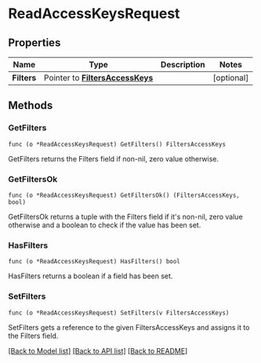 # ReadAccessKeysRequest

## Properties

Name | Type | Description | Notes
------------ | ------------- | ------------- | -------------
**Filters** | Pointer to [**FiltersAccessKeys**](FiltersAccessKeys.md) |  | [optional] 

## Methods

### GetFilters

`func (o *ReadAccessKeysRequest) GetFilters() FiltersAccessKeys`

GetFilters returns the Filters field if non-nil, zero value otherwise.

### GetFiltersOk

`func (o *ReadAccessKeysRequest) GetFiltersOk() (FiltersAccessKeys, bool)`

GetFiltersOk returns a tuple with the Filters field if it's non-nil, zero value otherwise
and a boolean to check if the value has been set.

### HasFilters

`func (o *ReadAccessKeysRequest) HasFilters() bool`

HasFilters returns a boolean if a field has been set.

### SetFilters

`func (o *ReadAccessKeysRequest) SetFilters(v FiltersAccessKeys)`

SetFilters gets a reference to the given FiltersAccessKeys and assigns it to the Filters field.


[[Back to Model list]](../README.md#documentation-for-models) [[Back to API list]](../README.md#documentation-for-api-endpoints) [[Back to README]](../README.md)


